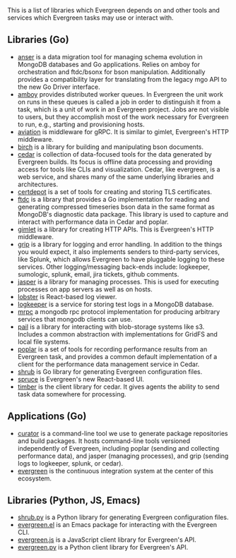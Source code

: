 This is a list of libraries which Evergreen depends on and other tools and services
which Evergreen tasks may use or interact with.

## Libraries (Go)
* [anser](https://github.com/mongodb/anser) is a data migration tool for managing
  schema evolution in MongoDB databases and Go applications. Relies on amboy
  for orchestration and ftdc/bsonx for bson manipulation. Additionally provides a
  compatibility layer for translating from the legacy mgo API to the new Go
  Driver interface.
* [amboy](https://github.com/mongodb/amboy) provides distributed worker queues.
  In Evergreen the unit work on runs in these queues is called a job in order to
  distinguish it from a task, which is a unit of work in an Evergreen project.
  Jobs are not visible to users, but they accomplish most of the work necessary
  for Evergreen to run, e.g., starting and provisioning hosts.
* [aviation](https://github.com/evergreen-ci/aviation) is middleware for gRPC.
  It is similar to gimlet, Evergreen's HTTP middleware.
* [birch](https://github.com/evergreen-ci/bich) is a library for building and manipulating bson documents.
* [cedar](https://github.com/evergreen-ci/cedar) is collection of data-focused
  tools for the data generated by Evergreen builds. Its focus is offline data
  processing and providing access for tools like CLIs and visualization. Cedar,
  like evergreen, is a web service, and shares many of the same underlying
  libraries and architectures.
* [certdepot](https://github.com/evergreen-ci/certdepot) is a set of tools for
  creating and storing TLS certificates.
* [ftdc](https://github.com/mongodb/ftdc) is a library that provides a Go
  implementation for reading and generating compressed timeseries bson data
  in the same format as MongoDB's diagnostic data package. This library
  is used to capture and interact with performance data in Cedar and poplar.
* [gimlet](https://github.com/evergreen-ci/gimlet) is a library for creating
  HTTP APIs. This is Evergreen's HTTP middleware.
* [grip](https://github.com/mongodb/grip) is a library for logging and error
  handling. In addition to the things you would expect, it also implements
  senders to third-party services, like Splunk, which allows Evergreen to have
  pluggable logging to these services. Other logging/messaging back-ends
  include: logkeeper, sumologic, splunk, email, jira tickets, github comments.
* [jasper](https://github.com/mongodb/jasper) is a library for managing processes.
  This is used for executing processes on app servers as well as on hosts.
* [lobster](https://github.com/evergreen-ci/lobster) is React-based log viewer.
* [logkeeper](https://github.com/evergreen-ci/logkeeper) is a service for
  storing test logs in a MongoDB database.
* [mrpc](https://github.com/evergreen-ci/mrpc) a mongodb rpc protocol implementation
  for producing arbitrary services that mongodb clients can use.
* [pail](https://github.com/evergreen-ci/pail) is a library for interacting
  with blob-storage systems like s3. Includes a common abstraction with
  implementations for GridFS and local file systems.
* [poplar](https://github.com/evergreen-ci/poplar) is a set of tools for
  recording performance results from an Evergreen task, and provides a common
  default implementation of a client for the performance data management
  service in Cedar.
* [shrub](https://github.com/evergreen-ci/shrub) is Go library for generating
  Evergreen configuration files.
* [spruce](https://github.com/evergreen-ci/spruce) is Evergreen's new
  React-based UI.
* [timber](https://github.com/evergreen-ci/timber) is the client library for
  cedar. It gives agents the ability to send task data somewhere for processing.

## Applications (Go)
* [curator](https://github.com/mongodb/curator) is a command-line tool we use to
  generate package repositories and build packages. It hosts command-line tools
  versioned independently of Evergreen, including poplar (sending and collecting
  performance data), and jasper (managing processes), and grip (sending logs to
  logkeeper, splunk, or cedar).
* [evergreen](https://github.com/evergreen-ci/evergreen) is the continuous
  integration system at the center of this ecosystem.

## Libraries (Python, JS, Emacs)
* [shrub.py](https://github.com/evergreen-ci/shrub.py) is a Python library for
  generating Evergreen configuration files.
* [evergreen.el](https://github.com/mongodb/evergreen.el) is an Emacs package for
  interacting with the Evergreen CLI.
* [evergreen.js](https://github.com/evergreen-ci/evergreen.js) is a JavaScript
  client library for Evergreen's API.
* [evergreen.py](https://github.com/evergreen-ci/evergreen.py) is a Python
  client library for Evergreen's API.
